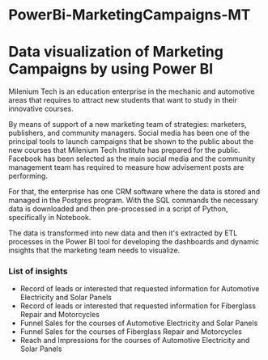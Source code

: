 # PowerBi-MarketingCampaigns-MT

<h1> Data visualization of Marketing Campaigns by using Power BI</h1>

Milenium Tech is an education enterprise in the mechanic and automotive areas that requires to attract new students that want to study in their innovative courses.

By means of support of a new marketing team of strategies: marketers, publishers, and community managers. Social media has been one of the principal tools to launch campaigns that be shown to the public about the new courses that Milenium Tech Institute has prepared for the public. Facebook has been selected as the main social media and the community management team has required to measure how advisement posts are performing.

For that, the enterprise has one CRM software where the data is stored and managed in the Postgres program. With the SQL commands the necessary data is downloaded and then pre-processed in a script of Python, specifically in Notebook.

The data is transformed into new data and then it's extracted by ETL processes in the Power BI tool for developing the dashboards and dynamic insights that the marketing team needs to visualize. 

<h3>List of insights</h3>

<ul>
  <li>Record of leads or interested that requested information for Automotive Electricity and Solar Panels</li>
  <li>Record of leads or interested that requested information for Fiberglass Repair and Motorcycles</li>
  <li>Funnel Sales for the courses of Automotive Electricity and Solar Panels</li>
  <li>Funnel Sales for the courses of Fiberglass Repair and Motorcycles</li>
  <li>Reach and Impressions for the courses of Automotive Electricity and Solar Panels</li>
</ul>




